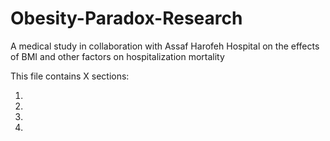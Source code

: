 # Obesity-Paradox-Research
A medical study in collaboration with Assaf Harofeh Hospital on the effects of BMI and other factors on hospitalization mortality


This file contains X sections:

1.

2.

3.

4.
